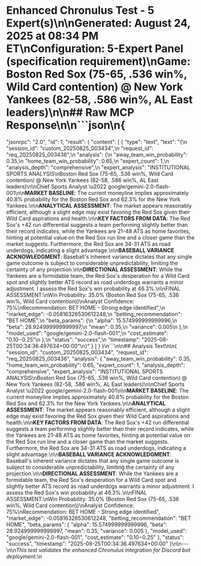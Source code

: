 # Enhanced Chronulus Test - 5 Expert(s)\n\n**Generated**: August 24, 2025 at 08:34 PM ET\n**Configuration**: 5-Expert Panel (specification requirement)\n**Game**: Boston Red Sox (75-65, .536 win%, Wild Card contention) @ New York Yankees (82-58, .586 win%, AL East leaders)\n\n## Raw MCP Response\n\n```json\n{
  "jsonrpc": "2.0",
  "id": 1,
  "result": {
    "content": [
      {
        "type": "text",
        "text": "{\n  \"session_id\": \"custom_20250825_003434\",\n  \"request_id\": \"req_20250825_003436\",\n  \"analysis\": {\n    \"away_team_win_probability\": 0.35,\n    \"home_team_win_probability\": 0.65,\n    \"expert_count\": 1,\n    \"analysis_depth\": \"comprehensive\",\n    \"expert_analysis\": \"INSTITUTIONAL SPORTS ANALYSIS\\nBoston Red Sox (75-65, .536 win%, Wild Card contention) @ New York Yankees (82-58, .586 win%, AL East leaders)\\n\\nChief Sports Analyst \\u2022 google/gemini-2.0-flash-001\\n\\n**MARKET BASELINE**: The current moneyline implies approximately 40.8% probability for the Boston Red Sox and 62.3% for the New York Yankees.\\n\\n**ANALYTICAL ASSESSMENT**: The market appears reasonably efficient, although a slight edge may exist favoring the Red Sox given their Wild Card aspirations and health.\\n\\n**KEY FACTORS FROM DATA**: The Red Sox's +42 run differential suggests a team performing slightly better than their record indicates, while the Yankees are 21-48 ATS as home favorites, hinting at potential value on the Red Sox run line and a closer game than the market suggests. Furthermore, the Red Sox are 34-31 ATS as road underdogs, indicating a slight advantage.\\n\\n**BASEBALL VARIANCE ACKNOWLEDGMENT**: Baseball's inherent variance dictates that any single game outcome is subject to considerable unpredictability, limiting the certainty of any projection.\\n\\n**DIRECTIONAL ASSESSMENT**: While the Yankees are a formidable team, the Red Sox's desperation for a Wild Card spot and slightly better ATS record as road underdogs warrants a minor adjustment. I assess the Red Sox's win probability at 46.3%.\\n\\nFINAL ASSESSMENT:\\nWin Probability: 35.0% (Boston Red Sox (75-65, .536 win%, Wild Card contention))\\nAnalyst Confidence: 75%\\nRecommendation: BET HOME - Strong edge identified\",\n    \"market_edge\": -0.05816326530612248,\n    \"betting_recommendation\": \"BET HOME\",\n    \"beta_params\": {\n      \"alpha\": 15.574999999999996,\n      \"beta\": 28.924999999999997,\n      \"mean\": 0.35,\n      \"variance\": 0.005\n    },\n    \"model_used\": \"google/gemini-2.0-flash-001\",\n    \"cost_estimate\": \"$0.10-$0.25\"\n  },\n  \"status\": \"success\",\n  \"timestamp\": \"2025-08-25T00:34:36.497634+00:00\"\n}"
      }
    ]
  }
}\n```\n\n## Analysis Text\n\n{
  "session_id": "custom_20250825_003434",
  "request_id": "req_20250825_003436",
  "analysis": {
    "away_team_win_probability": 0.35,
    "home_team_win_probability": 0.65,
    "expert_count": 1,
    "analysis_depth": "comprehensive",
    "expert_analysis": "INSTITUTIONAL SPORTS ANALYSIS\nBoston Red Sox (75-65, .536 win%, Wild Card contention) @ New York Yankees (82-58, .586 win%, AL East leaders)\n\nChief Sports Analyst \u2022 google/gemini-2.0-flash-001\n\n**MARKET BASELINE**: The current moneyline implies approximately 40.8% probability for the Boston Red Sox and 62.3% for the New York Yankees.\n\n**ANALYTICAL ASSESSMENT**: The market appears reasonably efficient, although a slight edge may exist favoring the Red Sox given their Wild Card aspirations and health.\n\n**KEY FACTORS FROM DATA**: The Red Sox's +42 run differential suggests a team performing slightly better than their record indicates, while the Yankees are 21-48 ATS as home favorites, hinting at potential value on the Red Sox run line and a closer game than the market suggests. Furthermore, the Red Sox are 34-31 ATS as road underdogs, indicating a slight advantage.\n\n**BASEBALL VARIANCE ACKNOWLEDGMENT**: Baseball's inherent variance dictates that any single game outcome is subject to considerable unpredictability, limiting the certainty of any projection.\n\n**DIRECTIONAL ASSESSMENT**: While the Yankees are a formidable team, the Red Sox's desperation for a Wild Card spot and slightly better ATS record as road underdogs warrants a minor adjustment. I assess the Red Sox's win probability at 46.3%.\n\nFINAL ASSESSMENT:\nWin Probability: 35.0% (Boston Red Sox (75-65, .536 win%, Wild Card contention))\nAnalyst Confidence: 75%\nRecommendation: BET HOME - Strong edge identified",
    "market_edge": -0.05816326530612248,
    "betting_recommendation": "BET HOME",
    "beta_params": {
      "alpha": 15.574999999999996,
      "beta": 28.924999999999997,
      "mean": 0.35,
      "variance": 0.005
    },
    "model_used": "google/gemini-2.0-flash-001",
    "cost_estimate": "$0.10-$0.25"
  },
  "status": "success",
  "timestamp": "2025-08-25T00:34:36.497634+00:00"
}\n\n---\n\n*This test validates the enhanced Chronulus integration for Discord bot deployment.*\n